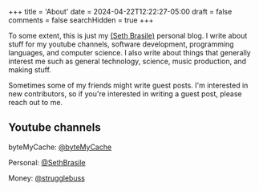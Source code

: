 +++
title = 'About'
date = 2024-04-22T12:22:27-05:00
draft = false
comments = false
searchHidden = true
+++

To some extent, this is just my [(Seth Brasile)](/authors/seth-brasile) personal blog. I write about stuff for my youtube channels, software development, programming languages, and computer science. I also write about things that generally interest me such as general technology, science, music production, and making stuff.

Sometimes some of my friends might write guest posts. I'm interested in new contributors, so if you're interested in writing a guest post, please reach out to me.

## Youtube channels

byteMyCache: [@byteMyCache](https://www.youtube.com/@byteMyCache)

Personal: [@SethBrasile](https://www.youtube.com/@SethBrasile)

Money: [@strugglebuss](https://www.youtube.com/@strugglebuss)
